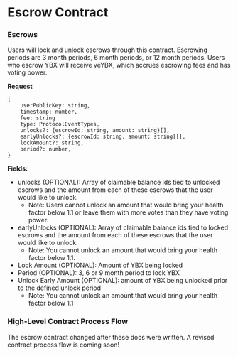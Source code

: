# Escrow Contract

### Escrows

Users will lock and unlock escrows through this contract. Escrowing periods are 3 month periods, 6 month periods, or 12 month periods. Users who escrow YBX will receive veYBX, which accrues escrowing fees and has voting power.

**Request**

```
{
    userPublicKey: string,
    timestamp: number,
    fee: string
    type: ProtocolEventTypes,
    unlocks?: {escrowId: string, amount: string}[],
    earlyUnlocks?: {escrowId: string, amount: string}[],
    lockAmount?: string,
    period?: number,
}
```

**Fields:**

- unlocks (OPTIONAL): Array of claimable balance ids tied to unlocked escrows and the amount from each of these escrows that the user would like to unlock.
  - Note: Users cannot unlock an amount that would bring your health factor below 1.1 or leave them with more votes than they have voting power.
- earlyUnlocks (OPTIONAL): Array of claimable balance ids tied to locked escrows and the amount from each of these escrows that the user would like to unlock.
  - Note: You cannot unlock an amount that would bring your health factor below 1.1.
- Lock Amount (OPTIONAL): Amount of YBX being locked
- Period (OPTIONAL): 3, 6 or 9 month period to lock YBX
- Unlock Early Amount (OPTIONAL): amount of YBX being unlocked prior to the defined unlock period
  - Note: You cannot unlock an amount that would bring your health factor below 1.1

### High-Level Contract Process Flow

The escrow contract changed after these docs were written. A revised contract process flow is coming soon!
